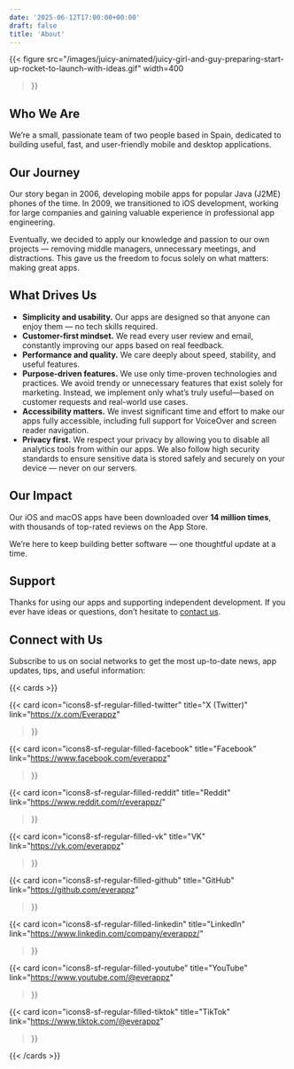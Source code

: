 ```yaml
---
date: '2025-06-12T17:00:00+00:00'
draft: false
title: 'About'
---
```


{{< figure
  src="/images/juicy-animated/juicy-girl-and-guy-preparing-start-up-rocket-to-launch-with-ideas.gif"
  width=400
>}}


## Who We Are

We’re a small, passionate team of two people based in Spain, dedicated to building useful, fast, and user-friendly mobile and desktop applications.

## Our Journey

Our story began in 2006, developing mobile apps for popular Java (J2ME) phones of the time. In 2009, we transitioned to iOS development, working for large companies and gaining valuable experience in professional app engineering.

Eventually, we decided to apply our knowledge and passion to our own projects — removing middle managers, unnecessary meetings, and distractions. This gave us the freedom to focus solely on what matters: making great apps.

## What Drives Us

- **Simplicity and usability.** Our apps are designed so that anyone can enjoy them — no tech skills required.
- **Customer-first mindset.** We read every user review and email, constantly improving our apps based on real feedback.
- **Performance and quality.** We care deeply about speed, stability, and useful features.
- **Purpose-driven features.** We use only time-proven technologies and practices. We avoid trendy or unnecessary features that exist solely for marketing. Instead, we implement only what’s truly useful—based on customer requests and real-world use cases.
- **Accessibility matters.** We invest significant time and effort to make our apps fully accessible, including full support for VoiceOver and screen reader navigation.
- **Privacy first.** We respect your privacy by allowing you to disable all analytics tools from within our apps. We also follow high security standards to ensure sensitive data is stored safely and securely on your device — never on our servers.

## Our Impact

Our iOS and macOS apps have been downloaded over **14 million times**, with thousands of top-rated reviews on the App Store.

We’re here to keep building better software — one thoughtful update at a time.

## Support

Thanks for using our apps and supporting independent development. If you ever have ideas or questions, don’t hesitate to [contact us](/contact).

## Connect with Us

Subscribe to us on social networks to get the most up-to-date news, app updates, tips, and useful information:

{{< cards >}}

{{< card
  icon="icons8-sf-regular-filled-twitter"
  title="X (Twitter)"
  link="https://x.com/Everappz"
>}}

{{< card
  icon="icons8-sf-regular-filled-facebook"
  title="Facebook"
  link="https://www.facebook.com/everappz"
>}}

{{< card
  icon="icons8-sf-regular-filled-reddit"
  title="Reddit"
  link="https://www.reddit.com/r/everappz/"
>}}

{{< card
  icon="icons8-sf-regular-filled-vk"
  title="VK"
  link="https://vk.com/everappz"
>}}

{{< card
  icon="icons8-sf-regular-filled-github"
  title="GitHub"
  link="https://github.com/everappz"
>}}

{{< card
  icon="icons8-sf-regular-filled-linkedin"
  title="LinkedIn"
  link="https://www.linkedin.com/company/everappz/"
>}}

{{< card
  icon="icons8-sf-regular-filled-youtube"
  title="YouTube"
  link="https://www.youtube.com/@everappz"
>}}

{{< card
  icon="icons8-sf-regular-filled-tiktok"
  title="TikTok"
  link="https://www.tiktok.com/@everappz"
>}}

{{< /cards >}}